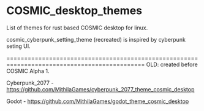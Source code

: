 # COSMIC_desktop_themes
List of themes for rust based COSMIC desktop for linux.

  cosmic_cyberpunk_setting_theme (recreated) is inspired by cyberpunk seting UI. 

  
 ============================================================================================= 
  OLD: created before COSMIC Alpha 1.
  
  Cyberpunk_2077 - https://github.com/MithilaGames/cyberpunk_2077_theme_cosmic_desktop 
  
  Godot - https://github.com/MithilaGames/godot_theme_cosmic_desktop


